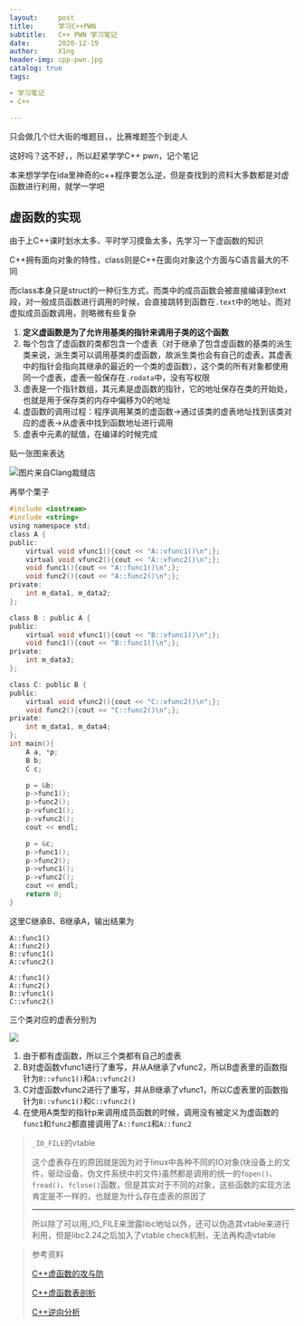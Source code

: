 ```yaml
---
layout:     post
title:      学习C++PWN
subtitle:   C++ PWN 学习笔记
date:       2020-12-19
author:     X1ng
header-img: cpp-pwn.jpg
catalog: true
tags:

- 学习笔记
- C++

---
```


只会做几个烂大街的堆题目，，比赛堆题签个到走人

这好吗？这不好，，所以赶紧学学C++ pwn，记个笔记

本来想学学在ida里神奇的c++程序要怎么逆，但是查找到的资料大多数都是对虚函数进行利用，就学一学吧

## 虚函数的实现

由于上C++课时划水太多、平时学习摸鱼太多，先学习一下虚函数的知识

C++拥有面向对象的特性，class则是C++在面向对象这个方面与C语言最大的不同

而class本身只是struct的一种衍生方式，而类中的成员函数会被直接编译到text段，对一般成员函数进行调用的时候，会直接跳转到函数在`.text`中的地址，而对虚拟成员函数调用，则略微有些复杂

1. **定义虚函数是为了允许用基类的指针来调用子类的这个函数**
2. 每个包含了虚函数的类都包含一个虚表（对于继承了包含虚函数的基类的派生类来说，派生类可以调用基类的虚函数，故派生类也会有自己的虚表，其虚表中的指针会指向其继承的最近的一个类的虚函数），这个类的所有对象都使用同一个虚表，虚表一般保存在`.rodata`中，没有写权限
3. 虚表是一个指针数组，其元素是虚函数的指针，它的地址保存在类的开始处，也就是用于保存类的内存中偏移为0的地址
4. 虚函数的调用过程：程序调用某类的虚函数->通过该类的虚表地址找到该类对应的虚表->从虚表中找到函数地址进行调用
5. 虚表中元素的赋值，在编译的时候完成

贴一张图来表达

![图片来自Clang裁缝店](https://tva1.sinaimg.cn/large/0081Kckwgy1glt2uabovpj31ko0u0x3m.jpg)

再举个栗子

```c
#include <iostream>
#include <string>
using namespace std;
class A {
public:
    virtual void vfunc1(){cout << "A::vfunc1()\n";};
    virtual void vfunc2(){cout << "A::vfunc2()\n";};
    void func1(){cout << "A::func1()\n";};
    void func2(){cout << "A::func2()\n";};
private:
    int m_data1, m_data2;
};

class B : public A {
public:
    virtual void vfunc1(){cout << "B::vfunc1()\n";};
    void func1(){cout << "B::func1()\n";};
private:
    int m_data3;
};

class C: public B {
public:
    virtual void vfunc2(){cout << "C::vfunc2()\n";};
    void func2(){cout << "C::func2()\n";};
private:
    int m_data1, m_data4;
};
int main(){
    A a, *p;
    B b;
    C c;

    p = &b;
    p->func1();
    p->func2();
    p->vfunc1();
    p->vfunc2();
    cout << endl;

    p = &c;
    p->func1();
    p->func2();
    p->vfunc1();
    p->vfunc2();
    cout << endl;
    return 0;
}
```

这里C继承B、B继承A，输出结果为

```
A::func1()
A::func2()
B::vfunc1()
A::vfunc2()

A::func1()
A::func2()
B::vfunc1()
C::vfunc2()
```

三个类对应的虚表分别为

![](https://tva1.sinaimg.cn/large/0081Kckwly1glt30aqgmlj30y70u00wi.jpg)

1. 由于都有虚函数，所以三个类都有自己的虚表
2. B对虚函数vfunc1进行了重写，并从A继承了vfunc2，所以B虚表里的函数指针为`B::vfunc1()`和`A::vfunc2()`
3. C对虚函数vfunc2进行了重写，并从B继承了vfunc1，所以C虚表里的函数指针为`B::vfunc1()`和`C::vfunc2()`
4. 在使用A类型的指针p来调用成员函数的时候，调用没有被定义为虚函数的`func1`和`func2`都直接调用了`A::func1`和`A::func2`

>`_IO_FILE`的vtable
>
>这个虚表存在的原因就是因为对于linux中各种不同的IO对象(块设备上的文件，驱动设备，伪文件系统中的文件)虽然都是调用的统一的`fopen()`、`fread()`、`fclose()`函数，但是其实对于不同的对象，这些函数的实现方法肯定是不一样的，也就是为什么存在虚表的原因了
>
>---
>
>所以除了可以用_IO_FILE来泄露libc地址以外，还可以伪造其vtable来进行利用，但是libc2.24之后加入了vtable check机制，无法再构造vtable



>参考资料
>
>[C++虚函数的攻与防](https://xuanxuanblingbling.github.io/ctf/pwn/2019/12/17/vtable/)
>
>[C++虚函数表剖析](https://blog.csdn.net/lihao21/article/details/50688337)
>
>[C++逆向分析](http://showlinkroom.me/2017/08/21/C-%E9%80%86%E5%90%91%E5%88%86%E6%9E%90/)